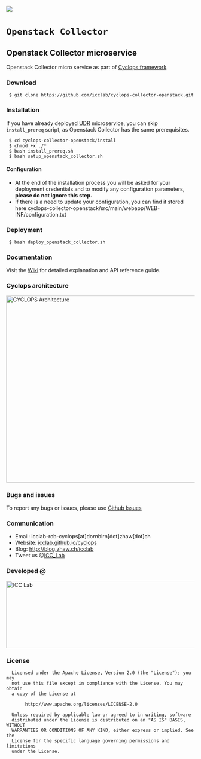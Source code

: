 <a href="http://icclab.github.io/cyclops" target="_blank"><img align="middle" src="http://icclab.github.io/cyclops/assets/images/logo_big.png"></img></a>

# <code>Openstack Collector</code>

## Openstack Collector microservice
Openstack Collector micro service as part of <a href="http://icclab.github.io/cyclops">Cyclops framework</a>.

### Download
     $ git clone https://github.com/icclab/cyclops-collector-openstack.git
### Installation
If you have already deployed <a href="https://github.com/icclab/cyclops-udr" target="_blank">UDR</a> microservice, you can skip <code>install_prereq</code> script, as Openstack Collector has the same prerequisites.

     $ cd cyclops-collector-openstack/install
     $ chmod +x ./*
     $ bash install_prereq.sh
     $ bash setup_openstack_collector.sh

#### Configuration
 * At the end of the installation process you will be asked for your deployment credentials and to modify any configuration parameters, **please do not ignore this step.**
 * If there is a need to update your configuration, you can find it stored here cyclops-collector-openstack/src/main/webapp/WEB-INF/configuration.txt

### Deployment
     $ bash deploy_openstack_collector.sh

### Documentation
  Visit the <a href="https://github.com/icclab/cyclops-collector-openstack/wiki">Wiki</a> for detailed explanation and API reference guide.

### Cyclops architecture
<img align="middle" src="http://blog.zhaw.ch/icclab/files/2013/05/overall_architecture.png" alt="CYCLOPS Architecture" height="500" width="600"></img>

### Bugs and issues
  To report any bugs or issues, please use <a href="https://github.com/icclab/cyclops-collector-openstack/issues">Github Issues</a>
  
### Communication
  * Email: icclab-rcb-cyclops[at]dornbirn[dot]zhaw[dot]ch
  * Website: <a href="http://icclab.github.io/cyclops" target="_blank">icclab.github.io/cyclops</a>
  * Blog: <a href="http://blog.zhaw.ch/icclab" target="_blank">http://blog.zhaw.ch/icclab</a>
  * Tweet us @<a href="https://twitter.com/ICC_Lab">ICC_Lab</a>
   
### Developed @
<img src="http://blog.zhaw.ch/icclab/files/2014/04/icclab_logo.png" alt="ICC Lab" height="180" width="620"></img>

### License
 
      Licensed under the Apache License, Version 2.0 (the "License"); you may
      not use this file except in compliance with the License. You may obtain
      a copy of the License at
 
           http://www.apache.org/licenses/LICENSE-2.0
 
      Unless required by applicable law or agreed to in writing, software
      distributed under the License is distributed on an "AS IS" BASIS, WITHOUT
      WARRANTIES OR CONDITIONS OF ANY KIND, either express or implied. See the
      License for the specific language governing permissions and limitations
      under the License.
